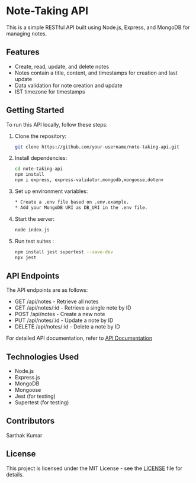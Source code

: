 
# Note-Taking API

This is a simple RESTful API built using Node.js, Express, and MongoDB for managing notes.

## Features

- Create, read, update, and delete notes
- Notes contain a title, content, and timestamps for creation and last update
- Data validation for note creation and update
- IST timezone for timestamps

## Getting Started

To run this API locally, follow these steps:

1. Clone the repository:
   ```bash
   git clone https://github.com/your-username/note-taking-api.git

2. Install dependencies:
    ```bash
    cd note-taking-api
    npm install
    npm i express, express-validator,mongodb,mongoose,dotenv

3. Set up environment variables:
    ```bash
   * Create a .env file based on .env.example.
   * Add your MongoDB URI as DB_URI in the .env file.

4. Start the server:
    ```bash 
    node index.js

5. Run test suites :
    ```bash
    npm install jest supertest --save-dev
    npx jest

## API Endpoints

The API endpoints are as follows:

* GET /api/notes - Retrieve all notes
* GET /api/notes/:id - Retrieve a single note by ID
* POST /api/notes - Create a new note
* PUT /api/notes/:id - Update a note by ID
* DELETE /api/notes/:id - Delete a note by ID

For detailed API documentation, refer to [API Documentation](API_Docs.md)



## Technologies Used
* Node.js
* Express.js
* MongoDB
* Mongoose
* Jest (for testing)
* Supertest (for testing)

## Contributors
Sarthak Kumar

## License
This project is licensed under the MIT License - see the [LICENSE](LICENSE) file for details.